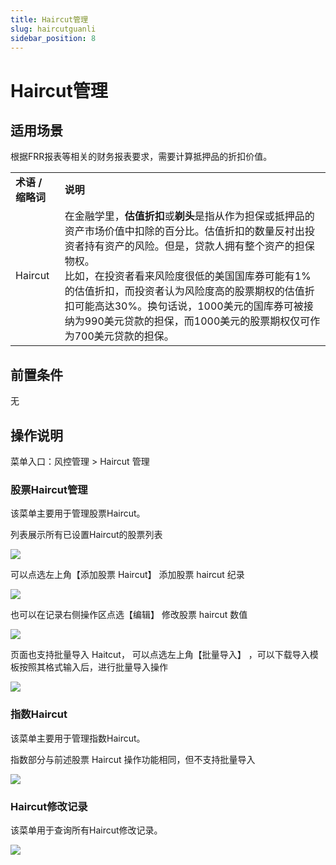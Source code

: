```yaml
---
title: Haircut管理
slug: haircutguanli
sidebar_position: 8
---
```



# Haircut管理

## 适用场景

根据FRR报表等相关的财务报表要求，需要计算抵押品的折扣价值。

|   |   |
|---|---|
|**术语 / 缩略词**|**说明**|
|Haircut|在金融学里，**估值折扣**或**剃头**是指从作为担保或抵押品的资产市场价值中扣除的百分比。估值折扣的数量反衬出投资者持有资产的风险。但是，贷款人拥有整个资产的担保物权。​<br/>比如，在投资者看来风险度很低的美国国库券可能有1%的估值折扣，而投资者认为风险度高的股票期权的估值折扣可能高达30%。换句话说，1000美元的国库券可被接纳为990美元贷款的担保，而1000美元的股票期权仅可作为700美元贷款的担保。|

## 前置条件

无

## 操作说明

菜单入口：风控管理  &gt; Haircut 管理

### 股票Haircut管理

该菜单主要用于管理股票Haircut。

列表展示所有已设置Haircut的股票列表

<img src="/assets/G2QLbTWqQoGy8yxR7E0cU46EnOf.png"/>

可以点选左上角【添加股票 Haircut】 添加股票 haircut 纪录

<img src="/assets/SjkJbcj6yoIv6IxFfzbcVf1qneb.png"/>

也可以在记录右侧操作区点选【编辑】 修改股票 haircut 数值

<img src="/assets/RXHCb4QvNofMQBxCsiScjFWVnsc.png"/>

页面也支持批量导入 Haitcut， 可以点选左上角【批量导入】 ，可以下载导入模板按照其格式输入后，进行批量导入操作

<img src="/assets/B2qkbewyPoIYkqxOV5lciBvbnmh.png"/>

### 指数Haircut

该菜单主要用于管理指数Haircut。

指数部分与前述股票 Haircut 操作功能相同，但不支持批量导入

<img src="/assets/OZw5br1kgoKdgGxc3jIcslyHnBc.png"/>

### Haircut修改记录

该菜单用于查询所有Haircut修改记录。

<img src="/assets/MrQGblTujoMbfixqg2QcEiJ4nVf.png"/>

